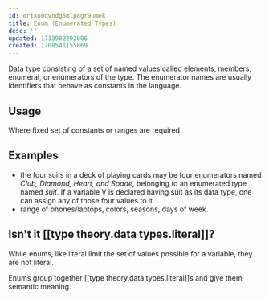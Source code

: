 ```yaml
---
id: eriko0qvndg5mlp8gr9umek
title: Enum (Enumerated Types)
desc: ''
updated: 1713902292806
created: 1708541155869
---
```



Data type consisting of a set of named values called elements, members, enumeral, or enumerators of the type. The enumerator names are usually identifiers that behave as constants in the language.

## Usage

Where fixed set of constants or ranges are required

## Examples

- the four suits in a deck of playing   cards may be four enumerators named *Club, Diamond, Heart, and Spade*, belonging to an enumerated type named *suit*. If a variable V is declared having suit as its data type, one can assign any of those four values to it.
- range of phones/laptops, colors, seasons, days of week.

## Isn't it [[type theory.data types.literal]]?

While enums, like literal limit the set of values possible for a variable, they are not literal.

Enums group together [[type theory.data types.literal]]s and give them semantic meaning.
